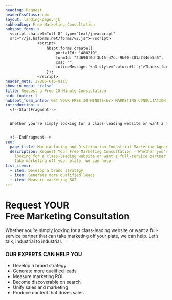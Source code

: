 ```yaml
---
heading: Request
headerCssClass: nbm
layout: landing-page.njk
subheading: Free Marketing Consultation
hubspot_form: >
  <script charset="utf-8" type="text/javascript"
  src="//js.hsforms.net/forms/v2.js"></script>
              <script>
                  hbspt.forms.create({
                      portalId: "480219",
                      formId: "2d690f0d-3b15-47cc-9b00-301a744de5a5",
                      css: "",
                      inlineMessage:'<h3 style="color:#fff;">Thanks for reaching out!</h3> Someone will respond as soon as possible, usually within an hour on business days. Or call us immediately at  1 (888) 616-9115.'
                  });
              </script>
header_meta: 1-866-616-9115
show_in_menu: "false"
title: Request a Free 15 Minute Conslutation
hide_footer: 1
hubspot_form_intro: GET YOUR FREE 30-MINUTE<br> MARKETING CONSULTATION
introduction: >-
  <!--StartFragment-->


  Whether you’re simply looking for a class-leading website or want a full-service partner that can take marketing off your plate, we can help. Let’s talk, industrial to industrial.


  <!--EndFragment-->
seo:
  page_title: Manufacturing and Distribution Industrial Marketing Agency
  description: Request Your Free Marketing Consultation - Whether you’re simply
    looking for a class-leading website or want a full-service partner that can
    take marketing off your plate, we can help.
list_items:
  - item: Develop a brand strategy
  - item: Generate more qualified leads
  - item: Measure marketing ROI
---
```

<h1 class="free-consult-title">Request YOUR<br><span class="accent">Free Marketing Consultation</span></h1>
Whether you’re simply looking for a class-leading website or want a full-service partner that can take marketing off your plate, we can help. Let’s talk, industrial to industrial.

### OUR EXPERTS CAN HELP YOU

- Develop a brand strategy
- Generate more qualified leads
- Measure marketing ROI
- Become discoverable on search
- Unify sales and marketing
- Produce content that drives sales
